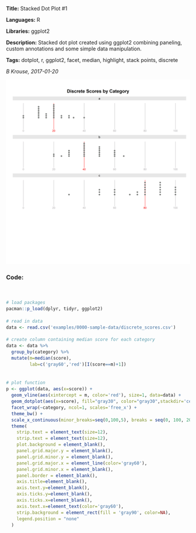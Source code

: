 **Title:** Stacked Dot Plot #1

**Languages:** R

**Libraries:** ggplot2

**Description:** Stacked dot plot created using ggplot2 combining paneling, custom annotations and some simple data manipulation.

**Tags:** dotplot, r, ggplot2, facet, median, highlight, stack points, discrete  

[comment]: <> (---END OF HEADER---)
[comment]: <> (---NO AUTO INDEX---)

*B Krouse, 2017-01-20* 
  
![](0002-dotplot-ggplot.png)

### Code:
```r
 

# load packages
pacman::p_load(dplyr, tidyr, ggplot2)

# read in data
data <- read.csv('examples/0000-sample-data/discrete_scores.csv')

# create column containing median score for each category
data <- data %>% 
  group_by(category) %>% 
  mutate(m=median(score),
         lab=c('gray60','red')[I(score==m)+1])


# plot function
p <- ggplot(data, aes(x=score)) +
  geom_vline(aes(xintercept = m, color='red'), size=1, data=data) +
  geom_dotplot(aes(x=score), fill="gray30", color="gray30",stackdir='center', binwidth=1, dotsize=1.1, stackratio=1.5) +
  facet_wrap(~category, ncol=1, scales='free_x') +
  theme_bw() +
  scale_x_continuous(minor_breaks=seq(0,100,5), breaks = seq(0, 100, 20), limits=c(0,100)) +
  theme(
    strip.text = element_text(size=12),
    strip.text = element_text(size=12),
    plot.background = element_blank(),
    panel.grid.major.y = element_blank(),
    panel.grid.minor.y = element_blank(),
    panel.grid.major.x = element_line(color='gray60'), 
    panel.grid.minor.x = element_blank(), 
    panel.border = element_blank(),
    axis.title=element_blank(),
    axis.text.y=element_blank(),
    axis.ticks.y=element_blank(),
    axis.ticks.x=element_blank(),
    axis.text.x=element_text(color='gray60'),
    strip.background = element_rect(fill = 'gray90', color=NA),
    legend.position = "none"
  )


```



